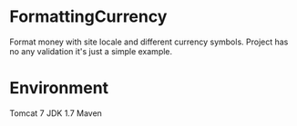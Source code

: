 FormattingCurrency
==================

Format money with site locale and different currency symbols.
Project has no any validation it's just a simple example.

Environment
==================
Tomcat 7
JDK 1.7
Maven
